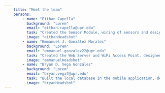 ```yaml
---
    title: "Meet the team"
    persons:
        - name: "Eithan Capella"
          background: "Lorem"
          email: "eithan.capella@upr.edu"
          task: "Created the Sensor Module, wiring of sensors and design. Processing of data for sensors, calibration (mapping and scaling). Handled Queue of instructions and threading of tasks for concurrency in the ESP32. Finished the Internal Tool: Connectivity with the Sensor Module. Handled the storage of csv in the local filesystem. And other hardware design elements."
          image: "eithanHeadshot"
        - name: "Emmanuel J. González Morales"
          background: "Lorem"
          email: "emmanuel.gonzalez22@upr.edu"
          task: "Created the Web Server and WiFi Access Point, designed and developed the initial foundation of the Internal Tool. Collaborated with Alexandra Camuñas, a UX/UI professional, to design the mobile application's user experience and interface. Developed the mobile application's basic layout and UI elements. Designed and created this informative project website."
          image: "emmanuelHeadshot"
        - name: "Bryan D. Vega González"
          background: "Lorem"
          email: "bryan.vega7@upr.edu"
          task: "Built the local database in the mobile application, defining the schema for devices, sessions, and sensor data. Implemented RESTful API endpoints to manage data flow between the ESP32 and the mobile app."
          image: "bryanHeadshot"
---
```


